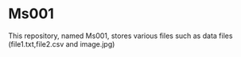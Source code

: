 # Ms001
This repository, named Ms001, stores various files such as data files (file1.txt,file2.csv and image.jpg)
